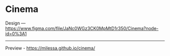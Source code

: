 # Cinema

Design — https://www.figma.com/file/JaNc0WGz3CK0MpMtD1r350/Cinema?node-id=0%3A1

---
Preview - https://milessa.github.io/cinema/
